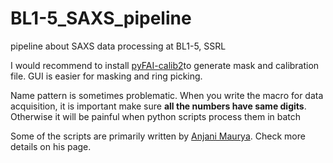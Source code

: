 # BL1-5_SAXS_pipeline
pipeline about SAXS data processing at BL1-5, SSRL

I would recommend to install [pyFAI-calib2](https://www.silx.org/doc/pyFAI/dev/man/pyFAI-calib2.html)to generate mask and calibration file. GUI is easier for masking and ring picking.

Name pattern is sometimes problematic. When you write the macro for data acquisition, it is important make sure **all the numbers have same digits**. Otherwise it will be painful when python scripts process them in batch

Some of the scripts are primarily written by [Anjani Maurya](https://github.com/anjanikmaurya). Check more details on his page.
